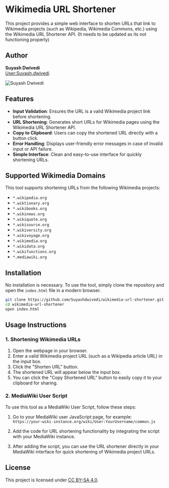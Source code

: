 # Wikimedia URL Shortener

This project provides a simple web interface to shorten URLs that link to Wikimedia projects (such as Wikipedia, Wikimedia Commons, etc.) using the Wikimedia URL Shortener API. (It needs to be updated as its not functioning properly)

## Author

**Suyash Dwivedi**  
[User:Suyash.dwivedi](https://meta.wikimedia.org/wiki/User:Suyash.dwivedi)

![Suyash Dwivedi](https://upload.wikimedia.org/wikipedia/commons/thumb/9/9c/Suyash_Dwivedi_01%28cropped%29.jpg/180px-Suyash_Dwivedi_01%28cropped%29.jpg)

## Features

- **Input Validation**: Ensures the URL is a valid Wikimedia project link before shortening.
- **URL Shortening**: Generates short URLs for Wikimedia pages using the Wikimedia URL Shortener API.
- **Copy to Clipboard**: Users can copy the shortened URL directly with a button click.
- **Error Handling**: Displays user-friendly error messages in case of invalid input or API failure.
- **Simple Interface**: Clean and easy-to-use interface for quickly shortening URLs.

## Supported Wikimedia Domains

This tool supports shortening URLs from the following Wikimedia projects:

- `*.wikipedia.org`
- `*.wiktionary.org`
- `*.wikibooks.org`
- `*.wikinews.org`
- `*.wikiquote.org`
- `*.wikisource.org`
- `*.wikiversity.org`
- `*.wikivoyage.org`
- `*.wikimedia.org`
- `*.wikidata.org`
- `*.wikifunctions.org`
- `*.mediawiki.org`

## Installation

No installation is necessary. To use the tool, simply clone the repository and open the `index.html` file in a modern browser.

```bash
git clone https://github.com/Suyashdwivedi/wikimedia-url-shortener.git
cd wikimedia-url-shortener
open index.html
```

## Usage Instructions

### 1. Shortening Wikimedia URLs

1. Open the webpage in your browser.
2. Enter a valid Wikimedia project URL (such as a Wikipedia article URL) in the input box.
3. Click the "Shorten URL" button.
4. The shortened URL will appear below the input box.
5. You can click the "Copy Shortened URL" button to easily copy it to your clipboard for sharing.

### 2. MediaWiki User Script

To use this tool as a MediaWiki User Script, follow these steps:

1. Go to your MediaWiki user JavaScript page, for example:  
   `https://your-wiki-instance.org/wiki/User:YourUsername/common.js`
   
2. Add the code for URL shortening functionality by integrating the script with your MediaWiki instance.

3. After adding the script, you can use the URL shortener directly in your MediaWiki interface for quick shortening of Wikimedia project URLs.

## License

This project is licensed under [CC BY-SA 4.0](https://creativecommons.org/licenses/by-sa/4.0).
